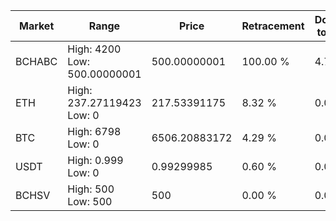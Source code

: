 | Market | Range | Price| Retracement | Doubles to 50% |
| --- | --- | --- | --- | --- |
| BCHABC | High: 4200<br />Low: 500.00000001 | 500.00000001 | 100.00 % | 4.70 |
| ETH | High: 237.27119423<br />Low: 0 | 217.53391175 | 8.32 % | 0.00 |
| BTC | High: 6798<br />Low: 0 | 6506.20883172 | 4.29 % | 0.00 |
| USDT | High: 0.999<br />Low: 0 | 0.99299985 | 0.60 % | 0.00 |
| BCHSV | High: 500<br />Low: 500 | 500 | 0.00 % | 0.00 |

